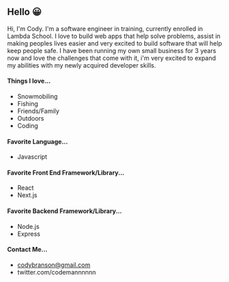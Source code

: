 ## Hello :grinning:

Hi, I'm Cody. I'm a software engineer in training, currently enrolled in Lambda School. I love to build web apps that help solve problems, assist in making peoples lives easier and very excited to build software that will help keep people safe. I have been running my own small business for 3 years now and love the challenges that come with it, i'm very excited to expand my abilities with my newly acquired developer skills.


#### Things I love...
- Snowmobiling
- Fishing
- Friends/Family
- Outdoors
- Coding

#### Favorite Language...
- Javascript

#### Favorite Front End Framework/Library...
- React
- Next.js

#### Favorite Backend Framework/Library...
- Node.js
- Express

#### Contact Me...
- codybranson@gmail.com
- twitter.com/codemannnnnn
